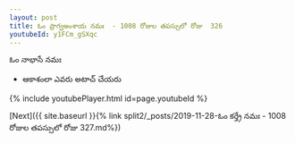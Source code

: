 ```yaml
---
layout: post
title: ఓం ప్రాగ్వఅంశాయ నమః  - 1008 రోజుల తపస్సులో రోజు  326
youtubeId: y1FCm_gSXqc
---
```

 
 
 ఓం నాభాసే నమః  
 
 -  ఆకాశంలా ఎవరు అటాచ్ చేయరు 
 
  
 
  
 
 
 
 
 
 


{% include youtubePlayer.html id=page.youtubeId %}
 
[Next]({{ site.baseurl }}{% link  split2/_posts/2019-11-28-ఓం కర్త్రే నమః  - 1008 రోజుల తపస్సులో రోజు  327.md%})
 
